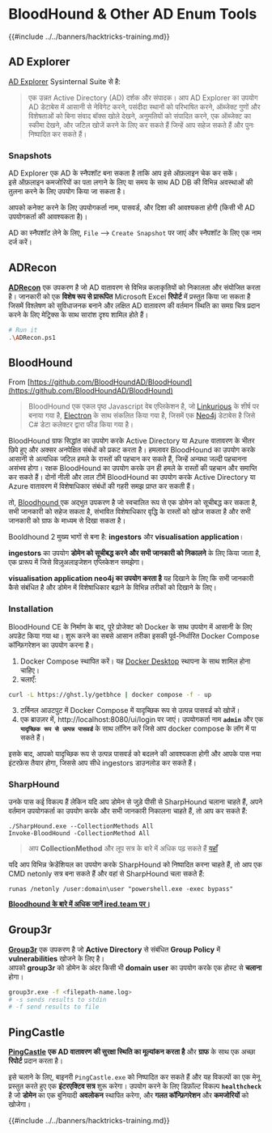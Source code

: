 # BloodHound & Other AD Enum Tools

{{#include ../../banners/hacktricks-training.md}}

## AD Explorer

[AD Explorer](https://docs.microsoft.com/en-us/sysinternals/downloads/adexplorer) Sysinternal Suite से है:

> एक उन्नत Active Directory (AD) दर्शक और संपादक। आप AD Explorer का उपयोग AD डेटाबेस में आसानी से नेविगेट करने, पसंदीदा स्थानों को परिभाषित करने, ऑब्जेक्ट गुणों और विशेषताओं को बिना संवाद बॉक्स खोले देखने, अनुमतियों को संपादित करने, एक ऑब्जेक्ट का स्कीमा देखने, और जटिल खोजें करने के लिए कर सकते हैं जिन्हें आप सहेज सकते हैं और पुनः निष्पादित कर सकते हैं।

### Snapshots

AD Explorer एक AD के स्नैपशॉट बना सकता है ताकि आप इसे ऑफ़लाइन चेक कर सकें।\
इसे ऑफ़लाइन कमजोरियों का पता लगाने के लिए या समय के साथ AD DB की विभिन्न अवस्थाओं की तुलना करने के लिए उपयोग किया जा सकता है।

आपको कनेक्ट करने के लिए उपयोगकर्ता नाम, पासवर्ड, और दिशा की आवश्यकता होगी (किसी भी AD उपयोगकर्ता की आवश्यकता है)।

AD का स्नैपशॉट लेने के लिए, `File` --> `Create Snapshot` पर जाएं और स्नैपशॉट के लिए एक नाम दर्ज करें।

## ADRecon

[**ADRecon**](https://github.com/adrecon/ADRecon) एक उपकरण है जो AD वातावरण से विभिन्न कलाकृतियों को निकालता और संयोजित करता है। जानकारी को एक **विशेष रूप से प्रारूपित** Microsoft Excel **रिपोर्ट** में प्रस्तुत किया जा सकता है जिसमें विश्लेषण को सुविधाजनक बनाने और लक्षित AD वातावरण की वर्तमान स्थिति का समग्र चित्र प्रदान करने के लिए मेट्रिक्स के साथ सारांश दृश्य शामिल होते हैं।
```bash
# Run it
.\ADRecon.ps1
```
## BloodHound

From [https://github.com/BloodHoundAD/BloodHound](https://github.com/BloodHoundAD/BloodHound)

> BloodHound एक एकल पृष्ठ Javascript वेब एप्लिकेशन है, जो [Linkurious](http://linkurio.us/) के शीर्ष पर बनाया गया है, [Electron](http://electron.atom.io/) के साथ संकलित किया गया है, जिसमें एक [Neo4j](https://neo4j.com/) डेटाबेस है जिसे C# डेटा कलेक्टर द्वारा फीड किया गया है।

BloodHound ग्राफ सिद्धांत का उपयोग करके Active Directory या Azure वातावरण के भीतर छिपे हुए और अक्सर अनपेक्षित संबंधों को प्रकट करता है। हमलावर BloodHound का उपयोग करके आसानी से अत्यधिक जटिल हमले के रास्तों की पहचान कर सकते हैं, जिन्हें अन्यथा जल्दी पहचानना असंभव होगा। रक्षक BloodHound का उपयोग करके उन ही हमले के रास्तों की पहचान और समाप्ति कर सकते हैं। दोनों नीली और लाल टीमें BloodHound का उपयोग करके Active Directory या Azure वातावरण में विशेषाधिकार संबंधों की गहरी समझ प्राप्त कर सकती हैं।

तो, [Bloodhound ](https://github.com/BloodHoundAD/BloodHound) एक अद्भुत उपकरण है जो स्वचालित रूप से एक डोमेन को सूचीबद्ध कर सकता है, सभी जानकारी को सहेज सकता है, संभावित विशेषाधिकार वृद्धि के रास्तों को खोज सकता है और सभी जानकारी को ग्राफ के माध्यम से दिखा सकता है।

Booldhound 2 मुख्य भागों से बना है: **ingestors** और **visualisation application**।

**ingestors** का उपयोग **डोमेन को सूचीबद्ध करने और सभी जानकारी को निकालने** के लिए किया जाता है, एक प्रारूप में जिसे विज़ुअलाइजेशन एप्लिकेशन समझेगा।

**visualisation application neo4j का उपयोग करता है** यह दिखाने के लिए कि सभी जानकारी कैसे संबंधित है और डोमेन में विशेषाधिकार बढ़ाने के विभिन्न तरीकों को दिखाने के लिए।

### Installation

BloodHound CE के निर्माण के बाद, पूरे प्रोजेक्ट को Docker के साथ उपयोग में आसानी के लिए अपडेट किया गया था। शुरू करने का सबसे आसान तरीका इसकी पूर्व-निर्धारित Docker Compose कॉन्फ़िगरेशन का उपयोग करना है।

1. Docker Compose स्थापित करें। यह [Docker Desktop](https://www.docker.com/products/docker-desktop/) स्थापना के साथ शामिल होना चाहिए।
2. चलाएँ:
```bash
curl -L https://ghst.ly/getbhce | docker compose -f - up
```
3. टर्मिनल आउटपुट में Docker Compose में यादृच्छिक रूप से उत्पन्न पासवर्ड को खोजें।  
4. एक ब्राउज़र में, http://localhost:8080/ui/login पर जाएं। उपयोगकर्ता नाम **`admin`** और एक **`यादृच्छिक रूप से उत्पन्न पासवर्ड`** के साथ लॉगिन करें जिसे आप docker compose के लॉग में पा सकते हैं।  

इसके बाद, आपको यादृच्छिक रूप से उत्पन्न पासवर्ड को बदलने की आवश्यकता होगी और आपके पास नया इंटरफ़ेस तैयार होगा, जिससे आप सीधे ingestors डाउनलोड कर सकते हैं।  

### SharpHound  

उनके पास कई विकल्प हैं लेकिन यदि आप डोमेन से जुड़े पीसी से SharpHound चलाना चाहते हैं, अपने वर्तमान उपयोगकर्ता का उपयोग करके और सभी जानकारी निकालना चाहते हैं, तो आप कर सकते हैं:
```
./SharpHound.exe --CollectionMethods All
Invoke-BloodHound -CollectionMethod All
```
> आप **CollectionMethod** और लूप सत्र के बारे में अधिक पढ़ सकते हैं [यहाँ](https://support.bloodhoundenterprise.io/hc/en-us/articles/17481375424795-All-SharpHound-Community-Edition-Flags-Explained)

यदि आप विभिन्न क्रेडेंशियल का उपयोग करके SharpHound को निष्पादित करना चाहते हैं, तो आप एक CMD netonly सत्र बना सकते हैं और वहां से SharpHound चला सकते हैं:
```
runas /netonly /user:domain\user "powershell.exe -exec bypass"
```
[**Bloodhound के बारे में अधिक जानें ired.team पर।**](https://ired.team/offensive-security-experiments/active-directory-kerberos-abuse/abusing-active-directory-with-bloodhound-on-kali-linux)

## Group3r

[**Group3r**](https://github.com/Group3r/Group3r) एक उपकरण है जो **Active Directory** से संबंधित **Group Policy** में **vulnerabilities** खोजने के लिए है। \
आपको **group3r** को डोमेन के अंदर किसी भी **domain user** का उपयोग करके एक होस्ट से **चलाना** होगा।
```bash
group3r.exe -f <filepath-name.log>
# -s sends results to stdin
# -f send results to file
```
## PingCastle

[**PingCastle**](https://www.pingcastle.com/documentation/) **एक AD वातावरण की सुरक्षा स्थिति का मूल्यांकन करता है** और **ग्राफ** के साथ एक अच्छा **रिपोर्ट** प्रदान करता है।

इसे चलाने के लिए, बाइनरी `PingCastle.exe` को निष्पादित कर सकते हैं और यह विकल्पों का एक मेनू प्रस्तुत करते हुए एक **इंटरएक्टिव सत्र** शुरू करेगा। उपयोग करने के लिए डिफ़ॉल्ट विकल्प **`healthcheck`** है जो **डोमेन** का एक बुनियादी **अवलोकन** स्थापित करेगा, और **गलत कॉन्फ़िगरेशन** और **कमजोरियों** को खोजेगा।

{{#include ../../banners/hacktricks-training.md}}
